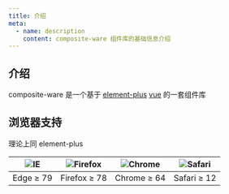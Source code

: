 ```yaml
---
title: 介绍
meta:
  - name: description
    content: composite-ware 组件库的基础信息介绍
---
```


## 介绍

composite-ware 是一个基于 [element-plus](https://element-plus.org/) [vue](https://v3.vuejs.org/) 的一套组件库

## 浏览器支持

理论上同 element-plus

| ![IE](https://cdn.jsdelivr.net/npm/@browser-logos/edge/edge_32x32.png) | ![Firefox](https://cdn.jsdelivr.net/npm/@browser-logos/firefox/firefox_32x32.png) | ![Chrome](https://cdn.jsdelivr.net/npm/@browser-logos/chrome/chrome_32x32.png) | ![Safari](https://cdn.jsdelivr.net/npm/@browser-logos/safari/safari_32x32.png) |
| ---------------------------------------------------------------------- | --------------------------------------------------------------------------------- | ------------------------------------------------------------------------------ | ------------------------------------------------------------------------------ |
| Edge ≥ 79                                                              | Firefox ≥ 78                                                                      | Chrome ≥ 64                                                                    | Safari ≥ 12                                                                    |
